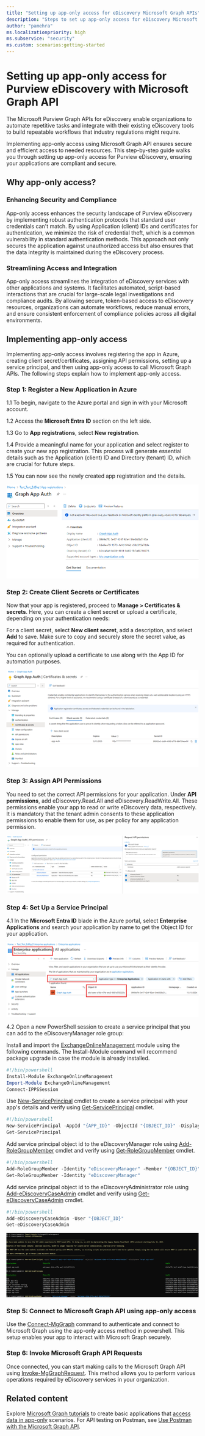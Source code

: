 ```yaml
---
title: "Setting up app-only access for eDiscovery Microsoft Graph APIs"
description: "Steps to set up app-only access for eDiscovery Microsoft Graph APIs"
author: "pamehra"
ms.localizationpriority: high
ms.subservice: "security"
ms.custom: scenarios:getting-started
---
```


# Setting up app-only access for Purview eDiscovery with Microsoft Graph API

The Microsoft Purview Graph APIs for eDiscovery enable organizations to automate repetitive tasks and integrate with their existing eDiscovery tools to build repeatable workflows that industry regulations might require.

Implementing app-only access using Microsoft Graph API ensures secure and efficient access to needed resources. This step-by-step guide walks you through setting up app-only access for Purview eDiscovery, ensuring your applications are compliant and secure.

## Why app-only access?

### Enhancing Security and Compliance

App-only access enhances the security landscape of Purview eDiscovery by implementing robust authentication protocols that standard user credentials can't match. By using Application (client) IDs and certificates for authentication, we minimize the risk of credential theft, which is a common vulnerability in standard authentication methods. This approach not only secures the application against unauthorized access but also ensures that the data integrity is maintained during the eDiscovery process.

### Streamlining Access and Integration

App-only access streamlines the integration of eDiscovery services with other applications and systems. It facilitates automated, script-based interactions that are crucial for large-scale legal investigations and compliance audits. By allowing secure, token-based access to eDiscovery resources, organizations can automate workflows, reduce manual errors, and ensure consistent enforcement of compliance policies across all digital environments.

## Implementing app-only access

Implementing app-only access involves registering the app in Azure, creating client secret/certificates, assigning API permissions, setting up a service principal, and then using app-only access to call Microsoft Graph APIs. The following steps explain how to implement app-only access.

### Step 1: Register a New Application in Azure

1.1 To begin, navigate to the Azure portal and sign in with your Microsoft account.

1.2 Access the **Microsoft Entra ID** section on the left side.

1.3 Go to **App registrations**, select **New registration**.

1.4 Provide a meaningful name for your application and select register to create your new app registration. This process will generate essential details such as the Application (client) ID and Directory (tenant) ID, which are crucial for future steps.

1.5 You can now see the newly created app registration and the details.

![Screenshot of the app registration page.](images/security-ediscovery-appauthsetup-step1.png)

### Step 2: Create Client Secrets or Certificates

Now that your app is registered, proceed to **Manage > Certificates & secrets**. Here, you can create a client secret or upload a certificate, depending on your authentication needs:

For a client secret, select **New client secret**, add a description, and select **Add** to save. Make sure to copy and securely store the secret value, as required for authentication.

You can optionally upload a certificate to use along with the App ID for automation purposes.

![Screenshot of the app registration client secret page.](images/security-ediscovery-appauthsetup-step2.png)

### Step 3: Assign API Permissions

You need to set the correct API permissions for your application. Under **API permissions**, add eDiscovery.Read.All and eDiscovery.ReadWrite.All. These permissions enable your app to read or write eDiscovery data, respectively. It is mandatory that the tenant admin consents to these application permissions to enable them for use, as per policy for any application permission.

![Screenshot of the app registration api permissions page.](images/security-ediscovery-appauthsetup-step3.png)

### Step 4: Set Up a Service Principal

4.1 In the **Microsoft Entra ID** blade in the Azure portal, select **Enterprise Applications** and search your application by name to get the Object ID for your application.

![Screenshot of the enterprise applications page.](images/security-ediscovery-appauthsetup-step4_1.png)

4.2 Open a new PowerShell session to create a service principal that you can add to the eDiscoveryManager role group:

Install and import the [ExchangeOnlineManagement](https://www.powershellgallery.com/packages/ExchangeOnlineManagement) module using the following commands. The Install-Module command will recommend package upgrade in case the module is already installed.

```powershell
#!/bin/powershell
Install-Module ExchangeOnlineManagement
Import-Module ExchangeOnlineManagement
Connect-IPPSSession
```

Use [New-ServicePrincipal](https://learn.microsoft.com/powershell/module/exchange/new-serviceprincipal) cmdlet to create a service principal with your app's details and verify using [Get-ServicePrincipal](https://learn.microsoft.com/powershell/module/exchange/get-serviceprincipal) cmdlet.  

```powershell
#!/bin/powershell
New-ServicePrincipal -AppId "{APP_ID}" -ObjectId "{OBJECT_ID}" -DisplayName "{APP_NAME}"
Get-ServicePrincipal
```

Add service principal object id to the eDiscoveryManager role using [Add-RoleGroupMember](https://learn.microsoft.com/powershell/module/exchange/add-rolegroupmember) cmdlet and verify using [Get-RoleGroupMember](https://learn.microsoft.com/powershell/module/exchange/get-rolegroupmember) cmdlet.

```powershell
#!/bin/powershell
Add-RoleGroupMember -Identity "eDiscoveryManager" -Member "{OBJECT_ID}"
Get-RoleGroupMember -Identity "eDiscoveryManager"
```

Add service principal object id to the eDiscoveryAdministrator role using [Add-eDiscoveryCaseAdmin](https://learn.microsoft.com/powershell/module/exchange/add-ediscoverycaseadmin) cmdlet and verify using [Get-eDiscoveryCaseAdmin](https://learn.microsoft.com/powershell/module/exchange/get-ediscoverycaseadmin) cmdlet.

```powershell
#!/bin/powershell
Add-eDiscoveryCaseAdmin -User "{OBJECT_ID}"
Get-eDiscoveryCaseAdmin
```

![Screenshot of the exchange online shell.](images/security-ediscovery-appauthsetup-step4_2.png)

### Step 5: Connect to Microsoft Graph API using app-only access

Use the [Connect-MgGraph](https://learn.microsoft.com/powershell/module/microsoft.graph.authentication/connect-mggraph) command to authenticate and connect to Microsoft Graph using the app-only access method in powershell. This setup enables your app to interact with Microsoft Graph securely.

### Step 6: Invoke Microsoft Graph API Requests

Once connected, you can start making calls to the Microsoft Graph API using [Invoke-MgGraphRequest](https://learn.microsoft.com/powershell/module/microsoft.graph.authentication/invoke-mggraphrequest). This method allows you to perform various operations required by eDiscovery services in your organization.

## Related content

Explore [Microsoft Graph tutorials](https://learn.microsoft.com/graph/tutorials) to create basic applications that [access data in app-only](https://learn.microsoft.com/graph/auth-v2-service) scenarios.
For API testing on Postman, see [Use Postman with the Microsoft Graph API](https://learn.microsoft.com/graph/use-postman).
